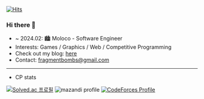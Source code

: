 [![Hits](https://hits.seeyoufarm.com/api/count/incr/badge.svg?url=https%3A%2F%2Fgithub.com%2FRulerOfCakes&count_bg=%2379C83D&title_bg=%23555555&icon=nucleo.svg&icon_color=%23E7E7E7&title=hits&edge_flat=false)](https://hits.seeyoufarm.com)
### Hi there 👋
- ~ 2024.02: 🏙 Moloco - Software Engineer
- Interests: Games / Graphics / Web / Competitive Programming
- Check out my blog: [here][blog]
- Contact: fragmentbombs@gmail.com
------
- CP stats

[![Solved.ac 프로필](http://mazassumnida.wtf/api/v2/generate_badge?boj=andrewmjk1)](https://solved.ac/andrewmjk1)
![mazandi profile](http://mazandi.herokuapp.com/api?handle=andrewmjk1&theme=cold)
[![CodeForces Profile](https://cf.leed.at?id=rulerofcakes)](https://codeforces.com/profile/rulerofcakes)
<!--
**RulerOfCakes/RulerOfCakes** is a ✨ _special_ ✨ repository because its `README.md` (this file) appears on your GitHub profile.

Here are some ideas to get you started:

- 🔭 I’m currently working on ...
- 🌱 I’m currently learning ...
- 👯 I’m looking to collaborate on ...
- 🤔 I’m looking for help with ...
- 💬 Ask me about ...
- 📫 How to reach me: ...
- 😄 Pronouns: ...
- ⚡ Fun fact: ...
-->
[blog]: https://rulerofcakes.github.io/
